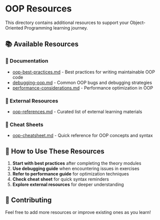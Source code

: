 # OOP Resources

This directory contains additional resources to support your Object-Oriented Programming learning journey.

## 📚 Available Resources

### 📖 Documentation

- [oop-best-practices.md](oop-best-practices.md) - Best practices for writing maintainable OOP code
- [debugging-oop.md](debugging-oop.md) - Common OOP bugs and debugging strategies
- [performance-considerations.md](performance-considerations.md) - Performance optimization in OOP

### 🔗 External Resources

- [oop-references.md](oop-references.md) - Curated list of external learning materials

### 📝 Cheat Sheets

- [oop-cheatsheet.md](oop-cheatsheet.md) - Quick reference for OOP concepts and syntax

## 🎯 How to Use These Resources

1. **Start with best practices** after completing the theory modules
2. **Use debugging guide** when encountering issues in exercises
3. **Refer to performance guide** for optimization techniques
4. **Check cheat sheet** for quick syntax reminders
5. **Explore external resources** for deeper understanding

## 🤝 Contributing

Feel free to add more resources or improve existing ones as you learn!
